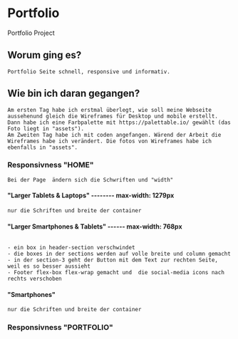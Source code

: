 # Portfolio
Portfolio Project
## Worum ging es?
``` 
Portfolio Seite schnell, responsive und informativ.
```
## Wie bin ich daran gegangen?
```
Am ersten Tag habe ich erstmal überlegt, wie soll meine Webseite aussehenund gleich die Wireframes für Desktop und mobile erstellt. Dann habe ich eine Farbpalette mit https://palettable.io/ gewählt (das Foto liegt in "assets").
Am Zweiten Tag habe ich mit coden angefangen. Wärend der Arbeit die Wireframes habe ich verändert. Die fotos von Wireframes habe ich ebenfalls in "assets". 

```
### Responsivness "HOME"
```
Bei der Page  ändern sich die Schwriften und "width"
```
#### "Larger Tablets & Laptops" -------- max-width: 1279px
```
nur die Schriften und breite der container

```
#### "Larger Smartphones & Tablets" ------ max-width: 768px
```

- ein box in header-section verschwindet 
- die boxes in der sections werden auf volle breite und column gemacht
- in der section-3 geht der Button mit dem Text zur rechten Seite, weil es so besser aussieht
- Footer flex-box flex-wrap gemacht und  die social-media icons nach rechts verschoben
```


#### "Smartphones"
```
nur die Schriften und breite der container
```

### Responsivness "PORTFOLIO"
